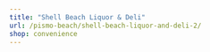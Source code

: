 ```yaml
---
title: "Shell Beach Liquor & Deli"
url: /pismo-beach/shell-beach-liquor-and-deli-2/
shop: convenience
---
```


